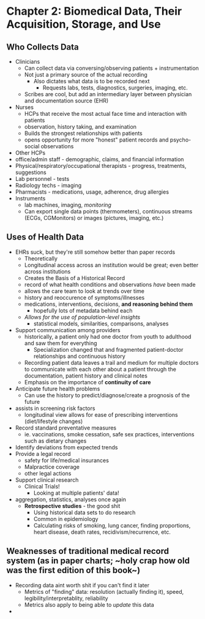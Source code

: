 # Chapter 2: Biomedical Data, Their Acquisition, Storage, and Use 
## Who Collects Data
* Clinicians
	* Can collect data via conversing/observing patients + instrumentation
	* Not just a primary source of the actual recording
		* Also dictates what data is to be recorded next
			* Requests labs, tests, diagnostics, surgeries, imaging, etc.
	* Scribes are cool, but add an intermediary layer between physician and documentation source (EHR)
* Nurses
	* HCPs that receive the most actual face time and interaction with patients
	* observation, history taking, and examination
	* Builds the strongest relationships with patients
  	* opens opportunity for more "honest" patient records and psycho-social observations
*  Other HCPs
  * office/admin staff - demographic, claims, and  financial information
  * Physical/respiratory/occupational therapists - progress, treatments, suggestions
  * Lab personnel - tests
  * Radiology techs - imaging
* Pharmacists - medications, usage, adherence, drug allergies
* Instruments
  * lab machines, imaging, *monitoring*
  * Can export single data points (thermometers), continuous streams (ECGs, CGMonitors) or images (pictures, imaging, etc.)
## Uses of Health Data
* EHRs suck, but they're still somehow better than paper records
  * Theoretically
  * Longitudinal access across an institution would be great; even better across institutions
  * Creates the Basis of a Historical Record
  * record of what health conditions and observations *have* been made
  * allows the care team to look at trends over time
  * history and reoccurence of symptoms/illnesses
  * medications, interventions, decisions, **and reasoning behind them**
  	* hopefully lots of metadata behind each
  * *Allows for the use of population-level insights*
  	* statistical models, similarities, comparisons, analyses
* Support communication among providers
  * historically, a patient only had one doctor from youth to adulthood and saw them for everything
  	* Specialization changed that and fragmented patient-doctor relationships and continuous history
  * Recording patient data leaves a trail and medium for multiple doctors to communicate with each other about a patient through the documentation, patient history and clinical notes
  * Emphasis on the importance of **continuity of care**
* Anticipate future health problems
  * Can use the history to predict/diagnose/create a prognosis of the future
* assists in screening risk factors
  * longitudinal view allows for ease of prescribing interventions (diet/lifestyle changes)
* Record standard preventative measures
  * ie. vaccinations, smoke cessation, safe sex practices, interventions such as dietary changes
* Identify deviations from expected trends
* Provide a legal record
  * safety for life/medical insurances
  * Malpractice coverage
  * other legal actions
* Support clinical research
  * Clinical Trials!
	* Looking at multiple patients' data!
* aggregation, statistics, analyses once again
  * **Retrospective studies** - the good shit
	* Using historical data sets to do research
	* Common in epidemiology
	* Calculating risks of smoking, lung cancer, finding proportions, heart disease, death rates, recidivism/recurrence, etc.
## Weaknesses of traditional medical record system (as in paper charts; ~holy crap how old was the first edition of this book~)
* Recording data aint worth shit if you can't find it later
  * Metrics of "finding" data: resolution (actually finding it), speed, legibility/interpretablity, reliability
  * Metrics also apply to being able to *update* this data
* 